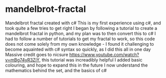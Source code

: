 # mandelbrot-fractal

Mandelbrot fractal created with c#
This is my first experience using c#, and took quite a few tries to get right
I began by following a tutorial to create a mandelbrot fractal in python, and my plan was to then convert this to c#
I had to follow a number of tutorials to get my fractal to work, so this code does not come solely from my own knowledge - I found it challenging to become aquainted with c# syntax so quickly, as I did this all in one day
Massive credit goes to nicsure https://www.youtube.com/watch?v=mBg74yR3ZiY, this tutorial was increadibly helpful
I added basic colouring, and hope to expand this in the future
I now understand the mathematics behind the set, and the basics of c#
